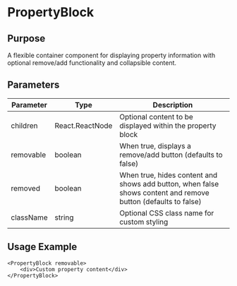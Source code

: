 # PropertyBlock

## Purpose

A flexible container component for displaying property information with optional remove/add functionality and collapsible content.

## Parameters

| Parameter | Type            | Description                                                                                                   |
| --------- | --------------- | ------------------------------------------------------------------------------------------------------------- |
| children  | React.ReactNode | Optional content to be displayed within the property block                                                    |
| removable | boolean         | When true, displays a remove/add button (defaults to false)                                                   |
| removed   | boolean         | When true, hides content and shows add button, when false shows content and remove button (defaults to false) |
| className | string          | Optional CSS class name for custom styling                                                                    |

## Usage Example

```tsx
<PropertyBlock removable>
    <div>Custom property content</div>
</PropertyBlock>
```
